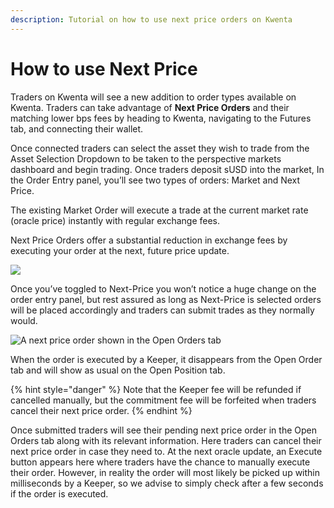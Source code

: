 ```yaml
---
description: Tutorial on how to use next price orders on Kwenta
---
```


# How to use Next Price

Traders on Kwenta will see a new addition to order types available on Kwenta. Traders can take advantage of **Next Price Orders** and their matching lower bps fees by heading to Kwenta, navigating to the Futures tab, and connecting their wallet.​

Once connected traders can select the asset they wish to trade from the Asset Selection Dropdown to be taken to the perspective markets dashboard and begin trading. Once traders deposit sUSD into the market, In the Order Entry panel, you’ll see two types of orders: Market and Next Price.&#x20;

The existing Market Order will execute a trade at the current market rate (oracle price) instantly with regular exchange fees.&#x20;

Next Price Orders offer a substantial reduction in exchange fees by executing your order at the next, future price update.

![](https://mirror.xyz/\_next/image?url=https%3A%2F%2Fimages.mirror-media.xyz%2Fpublication-images%2FPMtoKnkICS3aycJtmohBO.png\&w=3840\&q=90)

Once you’ve toggled to Next-Price you won’t notice a huge change on the order entry panel, but rest assured as long as Next-Price is selected orders will be placed accordingly and traders can submit trades as they normally would.​

![A next price order shown in the Open Orders tab](https://files.gitbook.com/v0/b/gitbook-x-prod.appspot.com/o/spaces%2F-MigG4JjHTDtxrb2SknW%2Fuploads%2FuqxJqoubXxulvqXt6WlE%2F3.png?alt=media\&token=9649ae2b-caf8-426e-b69e-7f2ede709c03)

When the order is executed by a Keeper, it disappears from the Open Order tab and will show as usual on the Open Position tab.

{% hint style="danger" %}
Note that the Keeper fee will be refunded if cancelled manually, but the commitment fee will be forfeited when traders cancel their next price order.
{% endhint %}

Once submitted traders will see their pending next price order in the Open Orders tab along with its relevant information. Here traders can cancel their next price order in case they need to. At the next oracle update, an Execute button appears here where traders have the chance to manually execute their order. However, in reality the order will most likely be picked up within milliseconds by a Keeper, so we advise to simply check after a few seconds if the order is executed.
